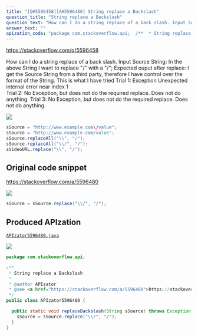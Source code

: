 ```yaml
---
title: "[Q#5596458][A#5596480] String replace a Backslash"
question_title: "String replace a Backslash"
question_text: "How can I do a string replace of a back slash. Input Source String: In the above String I want to replace \"\\/\" with a \"/\"; Expected ouput after replace: I get the Source String from a third party, therefore I have control over the format of the String. This is what I have tried Trial 1: Exception Unexpected internal error near index 1 \\ Trial 2: No Exception, but does not do the required replace. Does not do anything. Trial 3: No Exception, but does not do the required replace. Does not do anything."
answer_text: ""
apization_code: "package com.stackoverflow.api;  /**  * String replace a Backslash  *  * @author APIzator  * @see <a href=\"https://stackoverflow.com/a/5596480\">https://stackoverflow.com/a/5596480</a>  */ public class APIzator5596480 {    public static void replaceBackslash(String sSource) throws Exception {     sSource = sSource.replace(\"\\\\/\", \"/\");   } }"
---
```


https://stackoverflow.com/q/5596458

How can I do a string replace of a back slash.
Input Source String:
In the above String I want to replace &quot;\/&quot; with a &quot;/&quot;;
Expected ouput after replace:
I get the Source String from a third party, therefore I have control over the format of the String.
This is what I have tried
Trial 1:
Exception
Unexpected internal error near index 1
\
Trial 2:
No Exception, but does not do the required replace. Does not do anything.
Trial 3:
No Exception, but does not do the required replace. Does not do anything.


<div class="code-logo"><img src="/stackoverflow.png" /></div>

```java
sSource = "http://www.example.com\/value";
sSource = "http://www.example.com/value";
sSource.replaceAll("\\", "/");
sSource.replaceAll("\\/", "/");
sVideoURL.replace("\\", "/");
```


## Original code snippet

https://stackoverflow.com/a/5596480



<div class="code-logo"><img src="/stackoverflow.png" /></div>

```java
sSource = sSource.replace("\\/", "/");
```

## Produced APIzation

[`APIzator5596480.java`](https://github.com/pasqualesalza/apization-temp/raw/main/data/search/APIzator5596480.java)

<div class="code-logo"><img src="/apizator.png" /></div>

```java
package com.stackoverflow.api;

/**
 * String replace a Backslash
 *
 * @author APIzator
 * @see <a href="https://stackoverflow.com/a/5596480">https://stackoverflow.com/a/5596480</a>
 */
public class APIzator5596480 {

  public static void replaceBackslash(String sSource) throws Exception {
    sSource = sSource.replace("\\/", "/");
  }
}

```